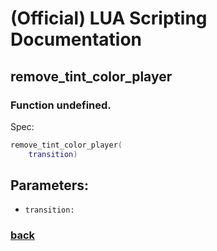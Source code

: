 
# (Official) LUA Scripting Documentation

## remove_tint_color_player

### Function undefined.

Spec:
```lua
remove_tint_color_player(
	transition)
```
## Parameters:
- `transition:` 
### [back](../other)
